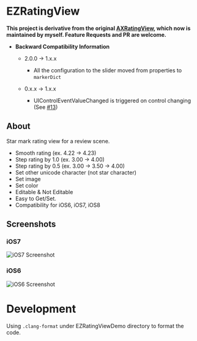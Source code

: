 # EZRatingView

**This project is derivative from the original [AXRatingView](https://github.com/akiroom/AXRatingView), which now is maintained by myself. Feature Requests and PR are welcome.**

- __Backward Compatibility Information__
  - 2.0.0 -> 1.x.x
    - All the configuration to the slider moved from properties to ```markerDict```

  - 0.x.x -> 1.x.x
    - UIControlEventValueChanged is triggered on control changing (See [#13](https://github.com/akiroom/AXRatingView/pull/13/))

## About
Star mark rating view for a review scene.

- Smooth rating (ex. 4.22 -> 4.23)
- Step rating by 1.0 (ex. 3.00 -> 4.00)
- Step rating by 0.5 (ex. 3.00 -> 3.50 -> 4.00)
- Set other unicode character (not star character)
- Set image
- Set color
- Editable & Not Editable
- Easy to Get/Set.
- Compatibility for iOS6, iOS7, iOS8

## Screenshots
### iOS7

![iOS7 Screenshot](https://raw.github.com/EvianZhow/EZRatingView/master/EZRatingViewDemo/Screenshot.png)

### iOS6

![iOS6 Screenshot](https://raw.github.com/EvianZhow/EZRatingView/master/EZRatingViewDemo/Screenshot-iOS6.png)

# Development

Using `.clang-format` under EZRatingViewDemo directory to format the code. 
